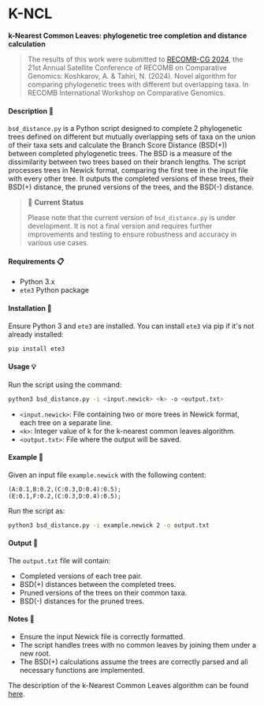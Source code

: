 # K-NCL
**k-Nearest Common Leaves: phylogenetic tree completion and distance calculation**

> The results of this work were submitted to [RECOMB-CG 2024](http://recomb-cg.org/), the 21st Annual Satellite Conference of RECOMB on Comparative Genomics:
> Koshkarov, A. & Tahiri, N. (2024). Novel algorithm for comparing phylogenetic trees with different but overlapping taxa. In RECOMB International Workshop on Comparative Genomics.

#### Description :bookmark_tabs:
`bsd_distance.py` is a Python script designed to complete 2 phylogenetic trees defined on different but mutually overlapping sets of taxa on the union of their taxa sets and calculate the Branch Score Distance (BSD(+)) between completed phylogenetic trees. The BSD is a measure of the dissimilarity between two trees based on their branch lengths. The script processes trees in Newick format, comparing the first tree in the input file with every other tree. It outputs the completed versions of these trees, their BSD(+) distance, the pruned versions of the trees, and the BSD(-) distance.

>:pushpin: **Current Status**
>
>Please note that the current version of `bsd_distance.py` is under development. It is not a final version and requires further improvements and testing to ensure robustness and accuracy in various use cases.

#### Requirements :clipboard:
- Python 3.x
- `ete3` Python package

#### Installation :wrench:
Ensure Python 3 and `ete3` are installed. You can install `ete3` via pip if it's not already installed:
```bash
pip install ete3
```

#### Usage :bulb:
Run the script using the command:
```bash
python3 bsd_distance.py -i <input.newick> <k> -o <output.txt>
```
- `<input.newick>`: File containing two or more trees in Newick format, each tree on a separate line.
- `<k>`: Integer value of k for the k-nearest common leaves algorithm.
- `<output.txt>`: File where the output will be saved.

#### Example :bookmark:
Given an input file `example.newick` with the following content:
```
(A:0.1,B:0.2,(C:0.3,D:0.4):0.5);
(E:0.1,F:0.2,(C:0.3,D:0.4):0.5);
```
Run the script as:
```bash
python3 bsd_distance.py -i example.newick 2 -o output.txt
```

#### Output :book:
The `output.txt` file will contain:
- Completed versions of each tree pair.
- BSD(+) distances between the completed trees.
- Pruned versions of the trees on their common taxa.
- BSD(-) distances for the pruned trees.

#### Notes :pencil:
- Ensure the input Newick file is correctly formatted.
- The script handles trees with no common leaves by joining them under a new root.
- The BSD(+) calculations assume the trees are correctly parsed and all necessary functions are implemented.

The description of the k-Nearest Common Leaves algorithm can be found [here](https://github.com/tahiri-lab/KNCL/blob/main/algorithm.md).
